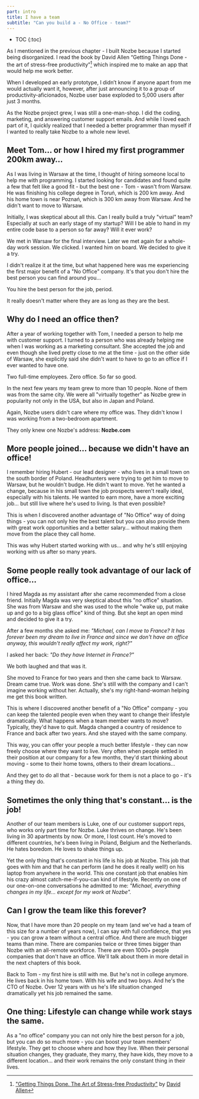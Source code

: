 ```yaml
---
part: intro
title: I have a team
subtitle: "Can you build a - No Office - team?"
---
```


* TOC
{:toc}

As I mentioned in the previous chapter - I built Nozbe because I started being disorganized. I read the book by David Allen “Getting Things Done - the art of stress-free productivity”[^1] which inspired me to make an app that would help me work better.

When I developed an early prototype, I didn’t know if anyone apart from me would actually want it, however, after just announcing it to a group of productivity-aficionados, Nozbe user base exploded to 5,000 users after just 3 months.

As the Nozbe project grew, I was still a one-man-shop. I did the coding, marketing, and answering customer support emails. And while I loved each part of it, I quickly realized that I needed a better programmer than myself if I wanted to really take Nozbe to a whole new level.

## Meet Tom… or how I hired my first programmer 200km away…

As I was living in Warsaw at the time, I thought of hiring someone local to help me with programming. I started looking for candidates and found quite a few that felt like a good fit - but the best one - Tom - wasn't from Warsaw. He was finishing his college degree in Toruń, which is 200 km away. And his home town is near Poznań, which is 300 km away from Warsaw. And he didn't want to move to Warsaw.

Initially, I was skeptical about all this. Can I really build a truly "virtual" team? Especially at such an early stage of my startup? Will I be able to hand in my entire code base to a person so far away? Will it ever work?

We met in Warsaw for the final interview. Later we met again for a whole-day work session. We clicked. I wanted him on board. We decided to give it a try.

I didn't realize it at the time, but what happened here was me experiencing the first major benefit of a "No Office" company. It's that you don't hire the best person you can find around you…

You hire the best person for the job, period.

It really doesn't matter where they are as long as they are the best.

## Why do I need an office then?

After a year of working together with Tom, I needed a person to help me with customer support. I turned to a person who was already helping me when I was working as a marketing consultant. She accepted the job and even though she lived pretty close to me at the time - just on the other side of Warsaw, she explicitly said she didn't want to have to go to an office if I ever wanted to have one.

Two full-time employees. Zero office. So far so good.

In the next few years my team grew to more than 10 people. None of them was from the same city. We were all "virtually together" as Nozbe grew in popularity not only in the USA, but also in Japan and Poland.

Again, Nozbe users didn't care where my office was. They didn't know I was working from a two-bedroom apartment.

They only knew one Nozbe's address: **Nozbe.com**

## More people joined… because we didn't have an office!

I remember hiring Hubert - our lead designer - who lives in a small town on the south border of Poland. Headhunters were trying to get him to move to Warsaw, but he wouldn't budge. He didn't want to move. Yet he wanted a change, because in his small town the job prospects weren't really ideal, especially with his talents. He wanted to earn more, have a more exciting job… but still live where he's used to living. Is that even possible?

This is when I discovered another advantage of "No Office" way of doing things - you can not only hire the best talent but you can also provide them with great work opportunities and a better salary… without making them move from the place they call home.

This was why Hubert started working with us… and why he's still enjoying working with us after so many years.

## Some people really took advantage of our lack of office…

I hired Magda as my assistant after she came recommended from a close friend. Initially Magda was very skeptical about this "no office" situation. She was from Warsaw and she was used to the whole "wake up, put make up and go to a big glass office" kind of thing. But she kept an open mind and decided to give it a try.

After a few months she asked me: *"Michael, can I move to France? It has forever been my dream to live in France and since we don't have an office anyway, this wouldn't really affect my work, right?"*

I asked her back: *"Do they have Internet in France?"*

We both laughed and that was it.

She moved to France for two years and then she came back to Warsaw. Dream came true. Work was done. She's still with the company and I can't imagine working without her. Actually, she's my right-hand-woman helping me get this book written.

This is where I discovered another benefit of a "No Office" company - you can keep the talented people even when they want to change their lifestyle dramatically. What happens when a team member wants to move? Typically, they'd have to quit. Magda changed a country of residence to France and back after two years. And she stayed with the same company.

This way, you can offer your people a much better lifestyle - they can now freely choose where they want to live. Very often when people settled in their position at our company for a few months, they'd start thinking about moving - some to their home towns, others to their dream locations…

And they get to do all that - because work for them is not a place to go - it's a thing they do.

## Sometimes the only thing that's constant… is the job!

Another of our team members is Luke, one of our customer support reps, who works only part time for Nozbe. Luke thrives on change. He's been living in 30 apartments by now. Or more, I lost count. He's moved to different countries, he's been living in Poland, Belgium and the Netherlands. He hates boredom. He loves to shake things up.

Yet the only thing that's constant in his life is his job at Nozbe. This job that goes with him and that he can perform (and he does it really well!) on his laptop from anywhere in the world. This one constant job that enables him his crazy almost catch-me-if-you-can kind of lifestyle. Recently on one of our one-on-one conversations he admitted to me: *"Michael, everything changes in my life… except for my work at Nozbe".*

## Can I grow the team like this forever?

Now, that I have more than 20 people on my team (and we've had a team of this size for a number of years now), I can say with full confidence, that yes - you can grow a team without a central office. And there are much bigger teams than mine. There are companies twice or three times bigger than Nozbe with an all-remote workforce. There are even 1000+ people companies that don't have an office. We'll talk about them in more detail in the next chapters of this book.

Back to Tom - my first hire is still with me. But he's not in college anymore. He lives back in his home town. With his wife and two boys. And he's the CTO of Nozbe. Over 12 years with us he's life situation changed dramatically yet his job remained the same.

## One thing: Lifestyle can change while work stays the same.

As a "no office" company you can not only hire the best person for a job, but you can do so much more - you can boost your team members' lifestyle. They get to choose where and how they live. When their personal situation changes, they graduate, they marry, they have kids, they move to a different location… and their work remains the only constant thing in their lives.

[^1]: ["Getting Things Done. The Art of Stress-free Productivity"](https://gettingthingsdone.com) by [David Allen](https://sliwinski.com/david-allen-on-getting-things-done-in-2011-in/)